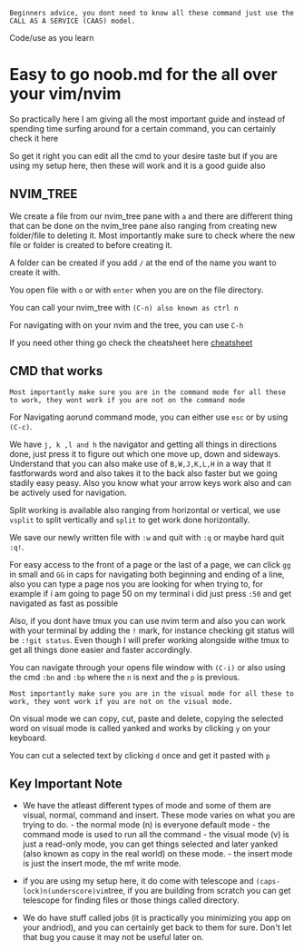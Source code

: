 `Beginners advice, you dont need to know all these command just use the CALL AS A SERVICE (CAAS) model.`

Code/use as you learn
# Easy to go noob.md for the all over your vim/nvim

So practically here I am giving all the most important guide and instead of spending time surfing around for a certain command, you can certainly check it here

So get it right you can edit all the cmd to your desire taste but if you are using my setup here, then these will work and it is a good guide also


## NVIM_TREE
We create a file from our nvim_tree pane with `a` and there are different thing that can be done on the nvim_tree pane also ranging from creating new folder/file to deleting it. Most importantly make sure to check where the new file or folder is created to before creating it. 

A folder can be created if you add `/` at the end of the name you want to create it with.

You open file with `o` or with `enter` when you are on the file directory.

You can call your nvim_tree with `(C-n) also known as ctrl n` 

For navigating with on your nvim and the tree, you can use `C-h`


If you need other thing go check the cheatsheet here [cheatsheet](https://github.com/nvim-tree/nvim-tree.lua)


## CMD that works

`Most importantly make sure you are in the command mode for all these to work, they wont work if you are not on the command mode`

For Navigating aorund command mode, you can either use `esc` or by using `(C-c)`.

We have `j, k ,l and h` the navigator and getting all things in directions done, just press it to figure out which one move up, down and sideways. Understand that you can also make use of `B,W,J,K,L,H` in a way that it fastforwards word and also takes it to the back also faster but we going stadily easy peasy. Also you know what your arrow keys work also and can be actively used for navigation.

Split working is available also ranging from horizontal or vertical, we use `vsplit` to split vertically and `split` to get work done horizontally.

We save our newly written file with `:w`  and quit with `:q` or maybe hard quit `:q!`.

For easy access to the front of a page or the last of a page, we can click `gg` in small and `GG` in caps for navigating both beginning and ending of a line, also you can type a page nos you are looking for when trying to, for example if i am going to page 50 on my terminal i did just press `:50` and get navigated as fast as possible

Also, if you dont have tmux you can use nvim term and also you can work with your terminal by adding the `!` mark, for instance checking git status will be `:!git status`. Even though I will prefer working alongside withe tmux to get all things done easier and faster accordingly.

You can navigate through your opens file window with `(C-i)` or also using the cmd `:bn` and `:bp` where the `n` is next and the `p` is previous.

`Most importantly make sure you are in the visual mode for all these to work, they wont work if you are not on the visual mode.`

On visual mode we can copy, cut, paste and delete, copying the selected word on visual mode is called yanked and works by clicking `y` on your keyboard.

You can cut a selected text by clicking `d` once and get it pasted with `p`


## Key Important Note
- We have the atleast different types of mode and some of them are visual, normal, command and insert. These mode varies on what you are trying to do.
        - the normal mode (n) is everyone default mode
        - the command mode is used to run all the command
        - the visual mode (v) is just a read-only mode, you can get things selected and later yanked (also known as copy in the real world) on these mode.
        - the insert mode is just the insert mode, the mf write mode.

- if you are using my setup here, it do come with telescope and `(caps-lock)n(underscore)vim`tree, if you are building from scratch you can get telescope for finding files or those things called directory.

- We do have stuff called jobs (it is practically you minimizing you app on your andriod), and you can certainly get back to them for sure. Don't let that bug you cause it may not be useful later on.
